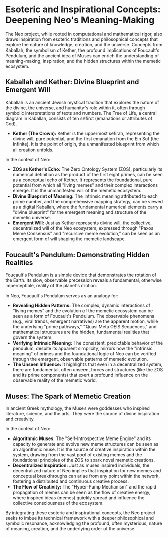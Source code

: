 # Esoteric and Inspirational Concepts: Deepening Neo's Meaning-Making

The Neo project, while rooted in computational and mathematical rigor, also draws inspiration from esoteric traditions and philosophical concepts that explore the nature of knowledge, creation, and the universe. Concepts from Kaballah, the symbolism of Kether, the profound implications of Foucault's Pendulum, and the ancient idea of Muses can enrich the understanding of meaning-making, inspiration, and the hidden structures within the memetic ecosystem.

## Kaballah and Kether: Divine Blueprint and Emergent Will

Kaballah is an ancient Jewish mystical tradition that explores the nature of the divine, the universe, and humanity's role within it, often through symbolic interpretations of texts and numbers. The Tree of Life, a central diagram in Kaballah, consists of ten sefirot (emanations or attributes of God).

-   **Kether (The Crown):** Kether is the uppermost sefirah, representing the divine will, pure potential, and the first emanation from the Ein Sof (the Infinite). It is the point of origin, the unmanifested blueprint from which all creation unfolds.

In the context of Neo:

-   **ZOS as Kether's Echo:** The Zero Ontology System (ZOS), particularly its numerical definition as the product of the first eight primes, can be seen as a conceptual echo of Kether. It represents the foundational, pure potential from which all "living memes" and their complex interactions emerge. It is the unmanifested will of the memetic ecosystem.
-   **Divine Blueprint of Meaning:** The intrinsic meaning attributed to each prime number, and the comprehensive mapping strategy, can be viewed as a digital Kaballah, where the fundamental numerical elements carry a "divine blueprint" for the emergent meaning and structure of the memetic universe.
-   **Emergent Will:** Just as Kether represents divine will, the collective, decentralized will of the Neo ecosystem, expressed through "Paxos Meme Consensus" and "recursive meme evolution," can be seen as an emergent form of will shaping the memetic landscape.

## Foucault's Pendulum: Demonstrating Hidden Realities

Foucault's Pendulum is a simple device that demonstrates the rotation of the Earth. Its slow, observable precession reveals a fundamental, otherwise imperceptible, reality of the planet's motion.

In Neo, Foucault's Pendulum serves as an analogy for:

-   **Revealing Hidden Patterns:** The complex, dynamic interactions of "living memes" and the evolution of the memetic ecosystem can be seen as a form of Foucault's Pendulum. The observable phenomena (e.g., viral trends, emergent narratives) are the apparent motion, while the underlying "prime pathways," "Quasi Meta OEIS Sequences," and mathematical structures are the hidden, fundamental realities that govern the system.
-   **Verifying Intrinsic Meaning:** The consistent, predictable behavior of the pendulum, despite its apparent simplicity, mirrors how the "intrinsic meaning" of primes and the foundational logic of Neo can be verified through the emergent, observable patterns of memetic evolution.
-   **The Unseen Influence:** It highlights that even in a decentralized system, there are fundamental, often unseen, forces and structures (like the ZOS and its prime components) that exert a profound influence on the observable reality of the memetic world.

## Muses: The Spark of Memetic Creation

In ancient Greek mythology, the Muses were goddesses who inspired literature, science, and the arts. They were the source of divine inspiration and creativity.

In the context of Neo:

-   **Algorithmic Muses:** The "Self-Introspective Meme Engine" and its capacity to generate and evolve new meme structures can be seen as an algorithmic muse. It is the source of creative inspiration within the system, drawing from the vast pool of existing memes and the foundational principles of the ZOS to spark novel memetic creations.
-   **Decentralized Inspiration:** Just as muses inspired individuals, the decentralized nature of Neo implies that inspiration for new memes and conceptual breakthroughs can arise from any point within the network, fostering a distributed and continuous creative process.
-   **The Flow of Creativity:** The "Hyper-Pump Mechanism" and the rapid propagation of memes can be seen as the flow of creative energy, where inspired ideas (memes) quickly spread and influence the collective consciousness of the ecosystem.

By integrating these esoteric and inspirational concepts, the Neo project seeks to imbue its technical framework with a deeper philosophical and symbolic resonance, acknowledging the profound, often mysterious, nature of meaning, creation, and the underlying order of the universe.
